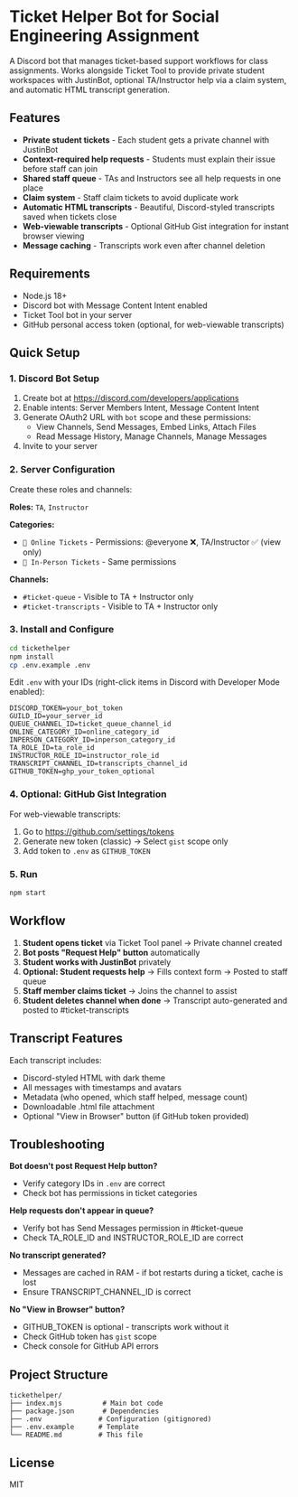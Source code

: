 # Ticket Helper Bot for Social Engineering Assignment

A Discord bot that manages ticket-based support workflows for class assignments. Works alongside Ticket Tool to provide private student workspaces with JustinBot, optional TA/Instructor help via a claim system, and automatic HTML transcript generation.

## Features

- **Private student tickets** - Each student gets a private channel with JustinBot
- **Context-required help requests** - Students must explain their issue before staff can join
- **Shared staff queue** - TAs and Instructors see all help requests in one place
- **Claim system** - Staff claim tickets to avoid duplicate work
- **Automatic HTML transcripts** - Beautiful, Discord-styled transcripts saved when tickets close
- **Web-viewable transcripts** - Optional GitHub Gist integration for instant browser viewing
- **Message caching** - Transcripts work even after channel deletion

## Requirements

- Node.js 18+
- Discord bot with Message Content Intent enabled
- Ticket Tool bot in your server
- GitHub personal access token (optional, for web-viewable transcripts)

## Quick Setup

### 1. Discord Bot Setup

1. Create bot at https://discord.com/developers/applications
2. Enable intents: Server Members Intent, Message Content Intent
3. Generate OAuth2 URL with `bot` scope and these permissions:
   - View Channels, Send Messages, Embed Links, Attach Files
   - Read Message History, Manage Channels, Manage Messages
4. Invite to your server

### 2. Server Configuration

Create these roles and channels:

**Roles:** `TA`, `Instructor`

**Categories:**
- `🎫 Online Tickets` - Permissions: @everyone ❌, TA/Instructor ✅ (view only)
- `🎫 In-Person Tickets` - Same permissions

**Channels:**
- `#ticket-queue` - Visible to TA + Instructor only
- `#ticket-transcripts` - Visible to TA + Instructor only

### 3. Install and Configure

```bash
cd tickethelper
npm install
cp .env.example .env
```

Edit `.env` with your IDs (right-click items in Discord with Developer Mode enabled):

```env
DISCORD_TOKEN=your_bot_token
GUILD_ID=your_server_id
QUEUE_CHANNEL_ID=ticket_queue_channel_id
ONLINE_CATEGORY_ID=online_category_id
INPERSON_CATEGORY_ID=inperson_category_id
TA_ROLE_ID=ta_role_id
INSTRUCTOR_ROLE_ID=instructor_role_id
TRANSCRIPT_CHANNEL_ID=transcripts_channel_id
GITHUB_TOKEN=ghp_your_token_optional
```

### 4. Optional: GitHub Gist Integration

For web-viewable transcripts:

1. Go to https://github.com/settings/tokens
2. Generate new token (classic) → Select `gist` scope only
3. Add token to `.env` as `GITHUB_TOKEN`

### 5. Run

```bash
npm start
```

## Workflow

1. **Student opens ticket** via Ticket Tool panel → Private channel created
2. **Bot posts "Request Help" button** automatically
3. **Student works with JustinBot** privately
4. **Optional: Student requests help** → Fills context form → Posted to staff queue
5. **Staff member claims ticket** → Joins the channel to assist
6. **Student deletes channel when done** → Transcript auto-generated and posted to #ticket-transcripts

## Transcript Features

Each transcript includes:
- Discord-styled HTML with dark theme
- All messages with timestamps and avatars
- Metadata (who opened, which staff helped, message count)
- Downloadable .html file attachment
- Optional "View in Browser" button (if GitHub token provided)

## Troubleshooting

**Bot doesn't post Request Help button?**
- Verify category IDs in `.env` are correct
- Check bot has permissions in ticket categories

**Help requests don't appear in queue?**
- Verify bot has Send Messages permission in #ticket-queue
- Check TA_ROLE_ID and INSTRUCTOR_ROLE_ID are correct

**No transcript generated?**
- Messages are cached in RAM - if bot restarts during a ticket, cache is lost
- Ensure TRANSCRIPT_CHANNEL_ID is correct

**No "View in Browser" button?**
- GITHUB_TOKEN is optional - transcripts work without it
- Check GitHub token has `gist` scope
- Check console for GitHub API errors

## Project Structure

```
tickethelper/
├── index.mjs          # Main bot code
├── package.json       # Dependencies
├── .env              # Configuration (gitignored)
├── .env.example      # Template
└── README.md         # This file
```

## License

MIT
